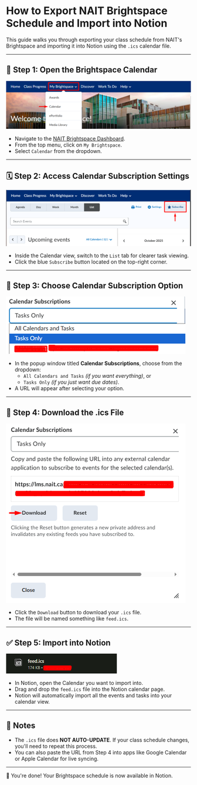# How to Export NAIT Brightspace Schedule and Import into Notion

This guide walks you through exporting your class schedule from NAIT's Brightspace and importing it into Notion using the `.ics` calendar file.

---

## 🧭 Step 1: Open the Brightspace Calendar

![Step 1](https://github.com/d3v0psdan/brightspace-to-notion-calendar/blob/main/images/step-1.png)

- Navigate to the [NAIT Brightspace Dashboard](https://lms.nait.ca).
- From the top menu, click on `My Brightspace`.
- Select `Calendar` from the dropdown.

---

## 🗓️ Step 2: Access Calendar Subscription Settings

![Step 2](https://github.com/d3v0psdan/brightspace-to-notion-calendar/blob/main/images/step-2.png)

- Inside the Calendar view, switch to the `List` tab for clearer task viewing.
- Click the blue `Subscribe` button located on the top-right corner.

---

## 📂 Step 3: Choose Calendar Subscription Option

![Step 3](https://github.com/d3v0psdan/brightspace-to-notion-calendar/blob/main/images/step-3.png)

- In the popup window titled **Calendar Subscriptions**, choose from the dropdown:
  - `All Calendars and Tasks` *(if you want everything)*, or
  - `Tasks Only` *(if you just want due dates)*.
- A URL will appear after selecting your option.

---

## 🔗 Step 4: Download the .ics File

![Step 4](https://github.com/d3v0psdan/brightspace-to-notion-calendar/blob/main/images/step-4.png)

- Click the `Download` button to download your `.ics` file.
- The file will be named something like `feed.ics`.

---

## ✅ Step 5: Import into Notion

![Step 5](https://github.com/d3v0psdan/brightspace-to-notion-calendar/blob/main/images/step-5.png)

- In Notion, open the Calendar you want to import into.
- Drag and drop the `feed.ics` file into the Notion calendar page.
- Notion will automatically import all the events and tasks into your calendar view.

---

## 📝 Notes

- The `.ics` file does **NOT AUTO-UPDATE**. If your class schedule changes, you'll need to repeat this process.
- You can also paste the URL from Step 4 into apps like Google Calendar or Apple Calendar for live syncing.

---

🎉 You're done! Your Brightspace schedule is now available in Notion.
